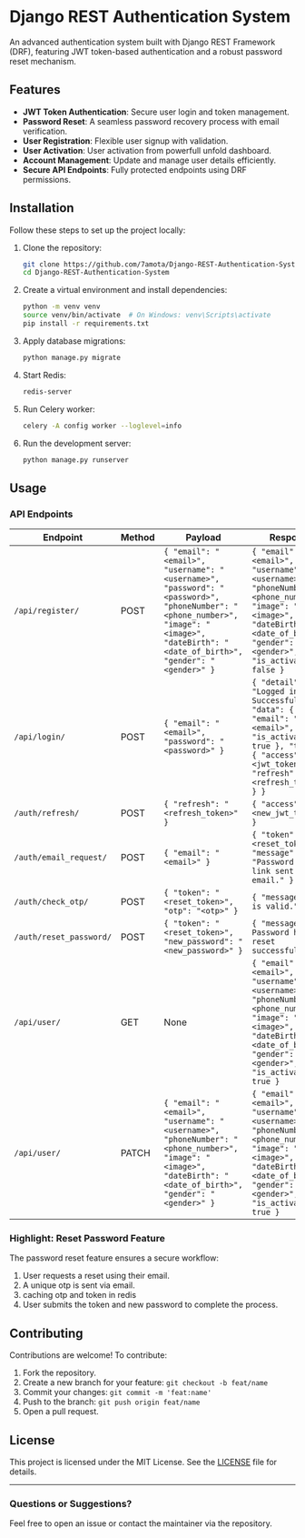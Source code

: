 # Django REST Authentication System

An advanced authentication system built with Django REST Framework (DRF), featuring JWT token-based authentication and a robust password reset mechanism.

## Features

- **JWT Token Authentication**: Secure user login and token management.
- **Password Reset**: A seamless password recovery process with email verification.
- **User Registration**: Flexible user signup with validation.
- **User Activation**: User activation from powerfull unfold dashboard.
- **Account Management**: Update and manage user details efficiently.
- **Secure API Endpoints**: Fully protected endpoints using DRF permissions.

## Installation

Follow these steps to set up the project locally:

1. Clone the repository:
   ```bash
   git clone https://github.com/7amota/Django-REST-Authentication-System.git
   cd Django-REST-Authentication-System
   ```

2. Create a virtual environment and install dependencies:
   ```bash
   python -m venv venv
   source venv/bin/activate  # On Windows: venv\Scripts\activate
   pip install -r requirements.txt
   ```

3. Apply database migrations:
   ```bash
   python manage.py migrate
   ```

4. Start Redis:
   ```bash
   redis-server
   ```

5. Run Celery worker:
   ```bash
   celery -A config worker --loglevel=info
   ```

6. Run the development server:
   ```bash
   python manage.py runserver
   ```

## Usage

### API Endpoints
| Endpoint                              | Method | Payload                                      | Response                                                                                       |
|---------------------------------------|--------|----------------------------------------------|-----------------------------------------------------------------------------------------------|
| `/api/register/`                      | POST   | `{ "email": "<email>", "username": "<username>", "password": "<password>", "phoneNumber": "<phone_number>", "image": "<image>", "dateBirth": "<date_of_birth>", "gender": "<gender>" }` | `{ "email": "<email>", "username": "<username>", "phoneNumber": "<phone_number>", "image": "<image>", "dateBirth": "<date_of_birth>", "gender": "<gender>", "is_activated": false }` |
| `/api/login/`                         | POST   | `{ "email": "<email>", "password": "<password>" }`             | `{ "detail": "Logged in Successfully", "data": { "email": "<email>", "is_activated": true }, "token": { "access": "<jwt_token>", "refresh": "<refresh_token>" } }` |
| `/auth/refresh/`                      | POST   | `{ "refresh": "<refresh_token>" }`                            | `{ "access": "<new_jwt_token>" }`                                                         |
| `/auth/email_request/`                | POST   | `{ "email": "<email>" }`                                 | `{ "token": "<reset_token>", "message": "Password reset link sent to email." }`         |
| `/auth/check_otp/`                    | POST   | `{ "token": "<reset_token>", "otp": "<otp>" }`                   | `{ "message": "OTP is valid." }`                                                          |
| `/auth/reset_password/`               | POST   | `{ "token": "<reset_token>", "new_password": "<new_password>" }`            | `{ "message": "The Password has been reset successfully." }`                              |
| `/api/user/`                          | GET    | None                                               | `{ "email": "<email>", "username": "<username>", "phoneNumber": "<phone_number>", "image": "<image>", "dateBirth": "<date_of_birth>", "gender": "<gender>", "is_activated": true }` |
| `/api/user/`                          | PATCH  | `{ "email": "<email>", "username": "<username>", "phoneNumber": "<phone_number>", "image": "<image>", "dateBirth": "<date_of_birth>", "gender": "<gender>" }` | `{ "email": "<email>", "username": "<username>", "phoneNumber": "<phone_number>", "image": "<image>", "dateBirth": "<date_of_birth>", "gender": "<gender>", "is_activated": true }` |

      
### Highlight: Reset Password Feature
The password reset feature ensures a secure workflow:
1. User requests a reset using their email.
2. A unique otp is sent via email.
3. caching otp and token in redis
4. User submits the token and new password to complete the process.

## Contributing

Contributions are welcome! To contribute:
1. Fork the repository.
2. Create a new branch for your feature: `git checkout -b feat/name`
3. Commit your changes: `git commit -m 'feat:name'`
4. Push to the branch: `git push origin feat/name`
5. Open a pull request.

## License

This project is licensed under the MIT License. See the [LICENSE](LICENSE) file for details.

---

### Questions or Suggestions?
Feel free to open an issue or contact the maintainer via the repository.

